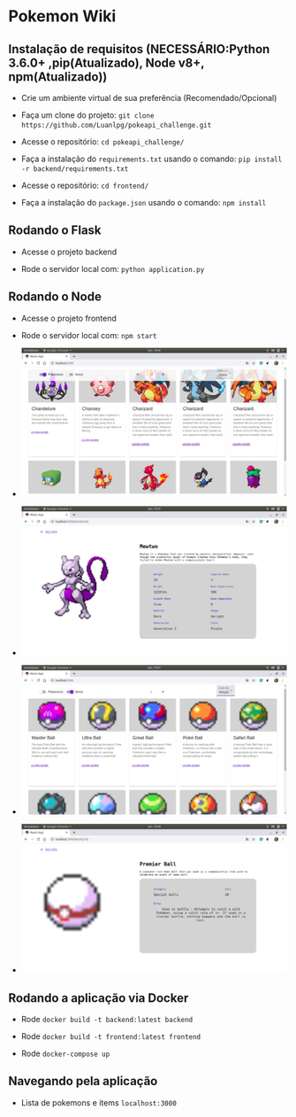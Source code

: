 # Pokemon Wiki

## Instalação de requisitos (NECESSÁRIO:Python 3.6.0+ ,pip(Atualizado), Node v8+, npm(Atualizado))

- Crie um ambiente virtual de sua preferência (Recomendado/Opcional)

- Faça um clone do projeto: `git clone https://github.com/Luanlpg/pokeapi_challenge.git`

- Acesse o repositório: `cd pokeapi_challenge/`

- Faça a instalação do `requirements.txt` usando o comando: `pip install -r backend/requirements.txt`

- Acesse o repositório: `cd frontend/`

- Faça a instalação do `package.json` usando o comando: `npm install`

## Rodando o Flask

- Acesse o projeto backend

- Rode o servidor local com: `python application.py`

## Rodando o Node

- Acesse o projeto frontend

- Rode o servidor local com: `npm start`

- ![alt text](https://github.com/Luanlpg/assets/blob/master/pokemon1.png)
- ![alt text](https://github.com/Luanlpg/assets/blob/master/pokemon2.png)
- ![alt text](https://github.com/Luanlpg/assets/blob/master/pokemon3.png)
- ![alt text](https://github.com/Luanlpg/assets/blob/master/pokemon4.png)

## Rodando a aplicação via Docker

- Rode `docker build -t backend:latest backend`

- Rode `docker build -t frontend:latest frontend`

- Rode `docker-compose up`

## Navegando pela aplicação

- Lista de pokemons e items `localhost:3000`

